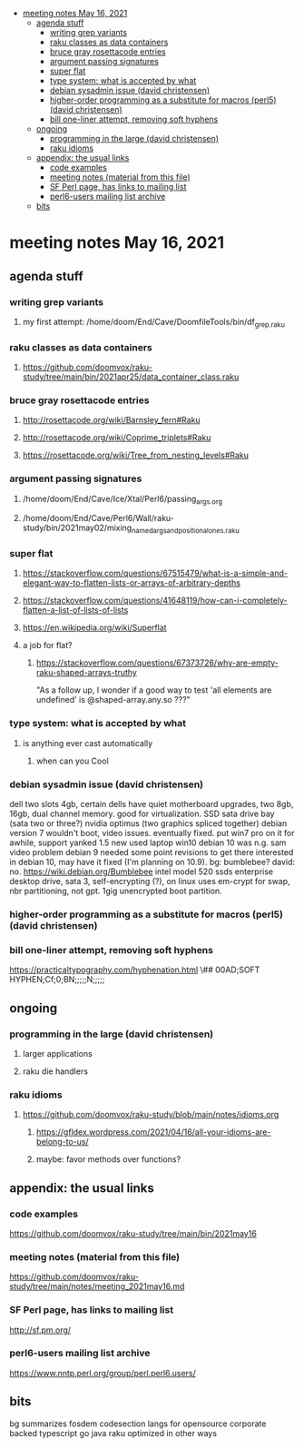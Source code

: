 - [meeting notes May 16, 2021](#org4974b18)
  - [agenda stuff](#org6356245)
    - [writing grep variants](#org18fb0a4)
    - [raku classes as data containers](#orgf453161)
    - [bruce gray rosettacode entries](#org14696ba)
    - [argument passing signatures](#orga977fe9)
    - [super flat](#orgae86c0d)
    - [type system: what is accepted by what](#orge006dfd)
    - [debian sysadmin issue (david christensen)](#orgc6162f7)
    - [higher-order programming as a substitute for macros (perl5)  (david christensen)](#orgc441246)
    - [bill one-liner attempt, removing soft hyphens](#orga9190c4)
  - [ongoing](#org12bbf3c)
    - [programming in the large (david christensen)](#orgf1cd8d7)
    - [raku idioms](#org5c4eaba)
  - [appendix: the usual links](#org09ac3ac)
    - [code examples](#orgce2b595)
    - [meeting notes (material from this file)](#org57593ee)
    - [SF Perl page, has links to mailing list](#org86dfa5d)
    - [perl6-users mailing list archive](#orgcb1f5c2)
  - [bits](#org80077be)


<a id="org4974b18"></a>

# meeting notes May 16, 2021


<a id="org6356245"></a>

## agenda stuff


<a id="org18fb0a4"></a>

### writing grep variants

1.  my first attempt: /home/doom/End/Cave/DoomfileTools/bin/df<sub>grep.raku</sub>


<a id="orgf453161"></a>

### raku classes as data containers

1.  <https://github.com/doomvox/raku-study/tree/main/bin/2021apr25/data_container_class.raku>


<a id="org14696ba"></a>

### bruce gray rosettacode entries

1.  <http://rosettacode.org/wiki/Barnsley_fern#Raku>

2.  <http://rosettacode.org/wiki/Coprime_triplets#Raku>

3.  <https://rosettacode.org/wiki/Tree_from_nesting_levels#Raku>


<a id="orga977fe9"></a>

### argument passing signatures

1.  /home/doom/End/Cave/Ice/Xtal/Perl6/passing<sub>args.org</sub>

2.  /home/doom/End/Cave/Perl6/Wall/raku-study/bin/2021may02/mixing<sub>named</sub><sub>args</sub><sub>and</sub><sub>positional</sub><sub>ones.raku</sub>


<a id="orgae86c0d"></a>

### super flat

1.  <https://stackoverflow.com/questions/67515479/what-is-a-simple-and-elegant-way-to-flatten-lists-or-arrays-of-arbitrary-depths>

2.  <https://stackoverflow.com/questions/41648119/how-can-i-completely-flatten-a-list-of-lists-of-lists>

3.  <https://en.wikipedia.org/wiki/Superflat>

4.  a job for flat?

    1.  <https://stackoverflow.com/questions/67373726/why-are-empty-raku-shaped-arrays-truthy>
    
        "As a follow up, I wonder if a good way to test 'all elements are undefined' is @shaped-array.any.so ???"


<a id="orge006dfd"></a>

### type system: what is accepted by what

1.  is anything ever cast automatically

    1.  when can you Cool


<a id="orgc6162f7"></a>

### debian sysadmin issue (david christensen)

dell two slots 4gb, certain dells have quiet motherboard upgrades, two 8gb, 16gb, dual channel memory. good for virtualization. SSD sata drive bay (sata two or three?) nvidia optimus (two graphics spliced together) debian version 7 wouldn't boot, video issues. eventually fixed. put win7 pro on it for awhile, support yanked 1.5 new used laptop win10 debian 10 was n.g. sam video problem debian 9 needed some point revisions to get there interested in debian 10, may have it fixed (I'm planning on 10.9). bg: bumblebee? david: no. <https://wiki.debian.org/Bumblebee> intel model 520 ssds enterprise desktop drive, sata 3, self-encrypting (?), on linux uses em-crypt for swap, nbr partitioning, not gpt. 1gig unencrypted boot partition.


<a id="orgc441246"></a>

### higher-order programming as a substitute for macros (perl5)  (david christensen)


<a id="orga9190c4"></a>

### bill one-liner attempt, removing soft hyphens

<https://practicaltypography.com/hyphenation.html> \\## 00AD;SOFT HYPHEN;Cf;0;BN;;;;;N;;;;;


<a id="org12bbf3c"></a>

## ongoing


<a id="orgf1cd8d7"></a>

### programming in the large (david christensen)

1.  larger applications

2.  raku die handlers


<a id="org5c4eaba"></a>

### raku idioms

1.  <https://github.com/doomvox/raku-study/blob/main/notes/idioms.org>

    1.  <https://gfldex.wordpress.com/2021/04/16/all-your-idioms-are-belong-to-us/>
    
    2.  maybe: favor methods over functions?


<a id="org09ac3ac"></a>

## appendix: the usual links


<a id="orgce2b595"></a>

### code examples

<https://github.com/doomvox/raku-study/tree/main/bin/2021may16>


<a id="org57593ee"></a>

### meeting notes (material from this file)

<https://github.com/doomvox/raku-study/tree/main/notes/meeting_2021may16.md>


<a id="org86dfa5d"></a>

### SF Perl page, has links to mailing list

<http://sf.pm.org/>


<a id="orgcb1f5c2"></a>

### perl6-users mailing list archive

<https://www.nntp.perl.org/group/perl.perl6.users/>


<a id="org80077be"></a>

## bits

bg summarizes fosdem codesection langs for opensource corporate backed typescript go java raku optimized in other ways
